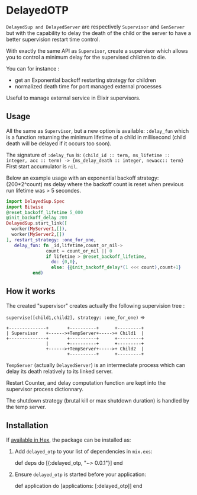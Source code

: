 # DelayedOTP

`DelayedSup and DelayedServer` are respectively `Supervisor` and `GenServer`
but with the capability to delay the death of the child or the server to have a
better supervision restart time control.

With exactly the same API as `Supervisor`, create a supervisor which allows you
to control a minimum delay for the supervised children to die.

You can for instance : 

- get an Exponential backoff restarting strategy for children
- normalized death time for port managed external processes 

Useful to manage external service in Elixir supervisors.

## Usage

All the same as `Supervisor`, but a new option is available: `:delay_fun` which is a
function returning the minimum lifetime of a child in millisecond (child death will be delayed
if it occurs too soon).

The signature of `:delay_fun` is: `(child_id :: term, ms_lifetime :: integer, acc :: term) -> {ms_delay_death :: integer, newacc:: term}`
First start accumulator is `nil`.

Below an example usage with an exponential backoff strategy: (200*2^count) ms
delay where the backoff count is reset when previous run lifetime was > 5 secondes.

```Elixir
import DelayedSup.Spec
import Bitwise
@reset_backoff_lifetime 5_000
@init_backoff_delay 200
DelayedSup.start_link([
  worker(MyServer1,[]),
  worker(MyServer2,[])
], restart_strategy: :one_for_one, 
   delay_fun: fn _id,lifetime,count_or_nil->
               count = count_or_nil || 0
               if lifetime > @reset_backoff_lifetime, 
                 do: {0,0}, 
                 else: {@init_backoff_delay*(1 <<< count),count+1}
          end)
```

## How it works

The created "supervisor" creates actually the following supervision tree :

`supervise([child1,child2], strategy: :one_for_one)` =>

```
+--------------+       +----------+      +---------+
| Supervisor   +------>+TempServer+----->+ Child1  |
+--------------+       +----------+      +---------+
               |       +----------+      +---------+
               +------>+TempServer+----->+ Child2  |
                       +----------+      +---------+
```

`TempServer` (actually `DelayedServer`) is an intermediate process
which can delay its death relatively to its linked server.

Restart Counter, and delay computation function are kept into the supervisor
process dictionnary.

The shutdown strategy (brutal kill or max shutdown duration) is handled by the temp server.

## Installation

If [available in Hex](https://hex.pm/docs/publish), the package can be installed as:

  1. Add `delayed_otp` to your list of dependencies in `mix.exs`:

        def deps do
          [{:delayed_otp, "~> 0.0.1"}]
        end

  2. Ensure `delayed_otp` is started before your application:

        def application do
          [applications: [:delayed_otp]]
        end

